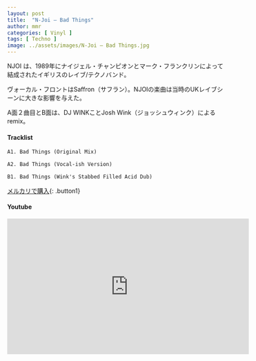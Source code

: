 ```yaml
---
layout: post
title:  "N-Joi – Bad Things"
author: mmr
categories: [ Vinyl ]
tags: [ Techno ]
image: ../assets/images/N-Joi – Bad Things.jpg
---
```


NJOI は、1989年にナイジェル・チャンピオンとマーク・フランクリンによって結成されたイギリスのレイブ/テクノバンド。 

ヴォーカル・フロントはSaffron（サフラン）。NJOIの楽曲は当時のUKレイブシーンに大きな影響を与えた。

A面２曲目とB面は、DJ WINKことJosh Wink（ジョッシュウィンク）によるremix。

#### Tracklist
```md
A1. Bad Things (Original Mix)

A2. Bad Things (Vocal-ish Version)

B1. Bad Things (Wink's Stabbed Filled Acid Dub)
```

[メルカリで購入](https://jp.mercari.com/item/m91007841162?afid=6142608987){: .button1}

#### Youtube
<iframe width="560" height="315" src="https://www.youtube.com/embed/pBU16D6kv-k?si=zt8e8T7J6XDpr7-w" title="YouTube video player" frameborder="0" allow="accelerometer; autoplay; clipboard-write; encrypted-media; gyroscope; picture-in-picture; web-share" referrerpolicy="strict-origin-when-cross-origin" allowfullscreen></iframe>